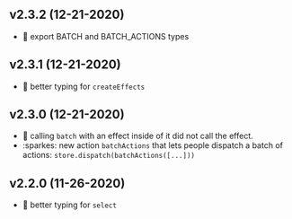 ## v2.3.2 (12-21-2020)

- :wrench: export BATCH and BATCH_ACTIONS types

## v2.3.1 (12-21-2020)

- :wrench: better typing for `createEffects`

## v2.3.0 (12-21-2020)

- :bug: calling `batch` with an effect inside of it did not call the effect.
- :sparkes: new action `batchActions` that lets people dispatch a batch of actions: `store.dispatch(batchActions([...]))`

## v2.2.0 (11-26-2020)

- :wrench: better typing for `select`